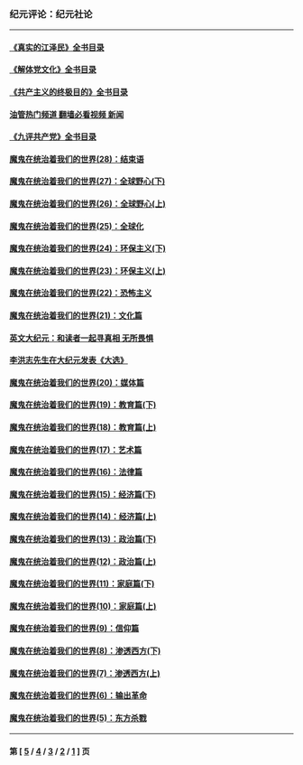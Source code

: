 ### 纪元评论：纪元社论
---
#### [《真实的江泽民》全书目录](../../pages/nsc422/n13721399.md?09120330) 
#### [《解体党文化》全书目录](../../pages/nsc422/n13721157.md?09120330) 
#### [《共产主义的终极目的》全书目录](../../pages/nsc422/n13721048.md?09120330) 
#### [油管热门频道 翻墙必看视频 新闻](ok?09120330)
#### [《九评共产党》全书目录](../../pages/nsc422/n13708085.md?09120330) 
#### [魔鬼在统治着我们的世界(28)：结束语](../../pages/nsc422/n10936246.md?09120330) 
#### [魔鬼在统治着我们的世界(27)：全球野心(下)](../../pages/nsc422/n10928319.md?09120330) 
#### [魔鬼在统治着我们的世界(26)：全球野心(上)](../../pages/nsc422/n10900318.md?09120330) 
#### [魔鬼在统治着我们的世界(25)：全球化](../../pages/nsc422/n10788205.md?09120330) 
#### [魔鬼在统治着我们的世界(24)：环保主义(下)](../../pages/nsc422/n10695307.md?09120330) 
#### [魔鬼在统治着我们的世界(23)：环保主义(上)](../../pages/nsc422/n10688613.md?09120330) 
#### [魔鬼在统治着我们的世界(22)：恐怖主义](../../pages/nsc422/n10614727.md?09120330) 
#### [魔鬼在统治着我们的世界(21)：文化篇](../../pages/nsc422/n10597706.md?09120330) 
#### [英文大纪元：和读者一起寻真相 无所畏惧](../../pages/nsc422/n12542027.md?09120330) 
#### [李洪志先生在大纪元发表《大选》](../../pages/nsc422/n12534746.md?09120330) 
#### [魔鬼在统治着我们的世界(20)：媒体篇](../../pages/nsc422/n10586579.md?09120330) 
#### [魔鬼在统治着我们的世界(19)：教育篇(下)](../../pages/nsc422/n10564808.md?09120330) 
#### [魔鬼在统治着我们的世界(18)：教育篇(上)](../../pages/nsc422/n10526970.md?09120330) 
#### [魔鬼在统治着我们的世界(17)：艺术篇](../../pages/nsc422/n10499093.md?09120330) 
#### [魔鬼在统治着我们的世界(16)：法律篇](../../pages/nsc422/n10485969.md?09120330) 
#### [魔鬼在统治着我们的世界(15)：经济篇(下)](../../pages/nsc422/n10469975.md?09120330) 
#### [魔鬼在统治着我们的世界(14)：经济篇(上)](../../pages/nsc422/n10457370.md?09120330) 
#### [魔鬼在统治着我们的世界(13)：政治篇(下)](../../pages/nsc422/n10448270.md?09120330) 
#### [魔鬼在统治着我们的世界(12)：政治篇(上)](../../pages/nsc422/n10444576.md?09120330) 
#### [魔鬼在统治着我们的世界(11)：家庭篇(下)](../../pages/nsc422/n10440961.md?09120330) 
#### [魔鬼在统治着我们的世界(10)：家庭篇(上)](../../pages/nsc422/n10435448.md?09120330) 
#### [魔鬼在统治着我们的世界(9)：信仰篇](../../pages/nsc422/n10432159.md?09120330) 
#### [魔鬼在统治着我们的世界(8)：渗透西方(下)](../../pages/nsc422/n10429603.md?09120330) 
#### [魔鬼在统治着我们的世界(7)：渗透西方(上)](../../pages/nsc422/n10426013.md?09120330) 
#### [魔鬼在统治着我们的世界(6)：输出革命](../../pages/nsc422/n10421536.md?09120330) 
#### [魔鬼在统治着我们的世界(5)：东方杀戮](../../pages/nsc422/n10417707.md?09120330) 

---
#### 第 [ [5](./5.md?09120330) / [4](./4.md?09120330) / [3](./3.md?09120330) / [2](./2.md?09120330) / [1](./1.md?09120330) ] 页
